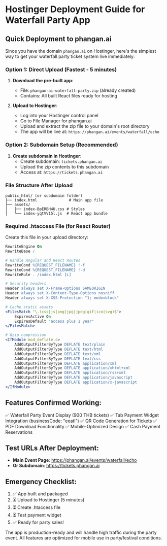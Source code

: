# Hostinger Deployment Guide for Waterfall Party App

## Quick Deployment to phangan.ai

Since you have the domain `phangan.ai` on Hostinger, here's the simplest way to get your waterfall party ticket system live immediately:

### Option 1: Direct Upload (Fastest - 5 minutes)

1. **Download the pre-built app**:
   - File: `phangan-ai-waterfall-party.zip` (already created)
   - Contains: All built React files ready for hosting

2. **Upload to Hostinger**:
   - Log into your Hostinger control panel
   - Go to File Manager for phangan.ai
   - Upload and extract the zip file to your domain's root directory
   - The app will be live at: `https://phangan.ai/events/waterfall/echo`

### Option 2: Subdomain Setup (Recommended)

1. **Create subdomain in Hostinger**:
   - Create subdomain: `tickets.phangan.ai`
   - Upload the zip contents to this subdomain
   - Access at: `https://tickets.phangan.ai`

### File Structure After Upload
```
public_html/ (or subdomain folder)
├── index.html              # Main app file
├── assets/
│   ├── index-BpERBH4U.css # Styles
│   └── index-yqtVV15l.js  # React app bundle
```

### Required .htaccess File (for React Router)
Create this file in your upload directory:

```apache
RewriteEngine On
RewriteBase /

# Handle Angular and React Routes
RewriteCond %{REQUEST_FILENAME} !-f
RewriteCond %{REQUEST_FILENAME} !-d
RewriteRule . /index.html [L]

# Security headers
Header always set X-Frame-Options SAMEORIGIN
Header always set X-Content-Type-Options nosniff
Header always set X-XSS-Protection "1; mode=block"

# Cache static assets
<FilesMatch "\.(css|js|png|jpg|jpeg|gif|ico|svg)$">
    ExpiresActive On
    ExpiresDefault "access plus 1 year"
</FilesMatch>

# Gzip compression
<IfModule mod_deflate.c>
    AddOutputFilterByType DEFLATE text/plain
    AddOutputFilterByType DEFLATE text/html
    AddOutputFilterByType DEFLATE text/xml
    AddOutputFilterByType DEFLATE text/css
    AddOutputFilterByType DEFLATE application/xml
    AddOutputFilterByType DEFLATE application/xhtml+xml
    AddOutputFilterByType DEFLATE application/rss+xml
    AddOutputFilterByType DEFLATE application/javascript
    AddOutputFilterByType DEFLATE application/x-javascript
</IfModule>
```

## Features Confirmed Working:
✅ Waterfall Party Event Display (900 THB tickets)
✅ Tab Payment Widget Integration (businessCode: "eeatl")
✅ QR Code Generation for Tickets
✅ PDF Download Functionality
✅ Mobile-Optimized Design
✅ Cash Payment Reservations

## Test URLs After Deployment:
- **Main Event Page**: https://phangan.ai/events/waterfall/echo
- **Or Subdomain**: https://tickets.phangan.ai

## Emergency Checklist:
1. ✅ App built and packaged
2. ⏳ Upload to Hostinger (5 minutes)
3. ⏳ Create .htaccess file
4. ⏳ Test payment widget
5. ✅ Ready for party sales!

The app is production-ready and will handle high traffic during the party event. All features are optimized for mobile use in party/festival conditions.